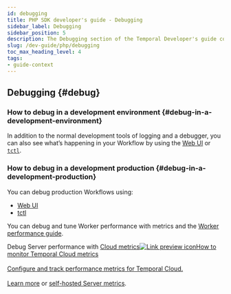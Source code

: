 ```yaml
---
id: debugging
title: PHP SDK developer's guide - Debugging
sidebar_label: Debugging
sidebar_position: 5
description: The Debugging section of the Temporal Developer's guide covers the many ways to debug your application.
slug: /dev-guide/php/debugging
toc_max_heading_level: 4
tags:
- guide-context
---
```


<!-- THIS FILE IS GENERATED. DO NOT EDIT THIS FILE DIRECTLY -->

## Debugging {#debug}

### How to debug in a development environment {#debug-in-a-development-environment}

In addition to the normal development tools of logging and a debugger, you can also see what’s happening in your Workflow by using the [Web UI](/web-ui) or [`tctl`](/tctl-v1).

### How to debug in a development production {#debug-in-a-development-production}

You can debug production Workflows using:

- [Web UI](/web-ui)
- [tctl](/tctl-v1)

You can debug and tune Worker performance with metrics and the [Worker performance guide](/dev-guide/worker-performance).

Debug Server performance with <a class="tdlp" href="/cloud/metrics#">Cloud metrics<span class="tdlpiw"><img src="/img/link-preview-icon.svg" alt="Link preview icon" /></span><span class="tdlpc"><span class="tdlppt">How to monitor Temporal Cloud metrics</span><br /><br /><span class="tdlppd">Configure and track performance metrics for Temporal Cloud.</span><span class="tdlplm"><br /><br /><a class="tdlplma" href="/cloud/metrics#">Learn more</a></span></span></a> or [self-hosted Server metrics](/kb/legacy-oss-prod-deploy#scaling-and-metrics).
